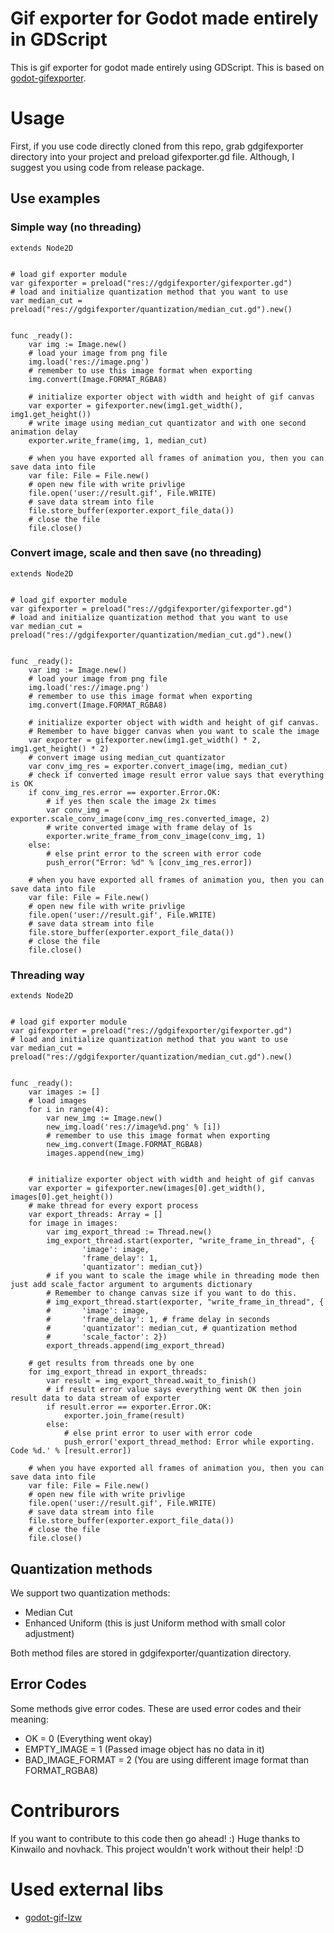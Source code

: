 # Gif exporter for Godot made entirely in GDScript
This is gif exporter for godot made entirely using GDScript. This is based on [godot-gifexporter](https://github.com/novhack/godot-gifexporter).

# Usage
First, if you use code directly cloned from this repo, grab gdgifexporter directory into your project and preload gifexporter.gd file. Although, I suggest you using code from release package.

## Use examples
### Simple way (no threading)
```gdscript
extends Node2D


# load gif exporter module
var gifexporter = preload("res://gdgifexporter/gifexporter.gd")
# load and initialize quantization method that you want to use
var median_cut = preload("res://gdgifexporter/quantization/median_cut.gd").new()


func _ready():
	var img := Image.new()
	# load your image from png file
	img.load('res://image.png')
	# remember to use this image format when exporting
	img.convert(Image.FORMAT_RGBA8)

	# initialize exporter object with width and height of gif canvas
	var exporter = gifexporter.new(img1.get_width(), img1.get_height())
	# write image using median_cut quantizator and with one second animation delay
	exporter.write_frame(img, 1, median_cut)

	# when you have exported all frames of animation you, then you can save data into file
	var file: File = File.new()
	# open new file with write privlige
	file.open('user://result.gif', File.WRITE)
	# save data stream into file
	file.store_buffer(exporter.export_file_data())
	# close the file
	file.close()
```

### Convert image, scale and then save (no threading)
```gdscript
extends Node2D


# load gif exporter module
var gifexporter = preload("res://gdgifexporter/gifexporter.gd")
# load and initialize quantization method that you want to use
var median_cut = preload("res://gdgifexporter/quantization/median_cut.gd").new()


func _ready():
	var img := Image.new()
	# load your image from png file
	img.load('res://image.png')
	# remember to use this image format when exporting
	img.convert(Image.FORMAT_RGBA8)

	# initialize exporter object with width and height of gif canvas.
	# Remember to have bigger canvas when you want to scale the image
	var exporter = gifexporter.new(img1.get_width() * 2, img1.get_height() * 2)
	# convert image using median_cut quantizator
	var conv_img_res = exporter.convert_image(img, median_cut)
	# check if converted image result error value says that everything is OK
	if conv_img_res.error == exporter.Error.OK:
		# if yes then scale the image 2x times
		var conv_img = exporter.scale_conv_image(conv_img_res.converted_image, 2)
		# write converted image with frame delay of 1s
		exporter.write_frame_from_conv_image(conv_img, 1)
	else:
		# else print error to the screen with error code
		push_error("Error: %d" % [conv_img_res.error])

	# when you have exported all frames of animation you, then you can save data into file
	var file: File = File.new()
	# open new file with write privlige
	file.open('user://result.gif', File.WRITE)
	# save data stream into file
	file.store_buffer(exporter.export_file_data())
	# close the file
	file.close()
```

### Threading way
```gdscript
extends Node2D


# load gif exporter module
var gifexporter = preload("res://gdgifexporter/gifexporter.gd")
# load and initialize quantization method that you want to use
var median_cut = preload("res://gdgifexporter/quantization/median_cut.gd").new()


func _ready():
	var images := []
	# load images
	for i in range(4):
		var new_img := Image.new()
		new_img.load('res://image%d.png' % [i])
		# remember to use this image format when exporting
		new_img.convert(Image.FORMAT_RGBA8)
		images.append(new_img)
	

	# initialize exporter object with width and height of gif canvas
	var exporter = gifexporter.new(images[0].get_width(), images[0].get_height())
	# make thread for every export process
	var export_threads: Array = []
	for image in images:
		var img_export_thread := Thread.new()
		img_export_thread.start(exporter, "write_frame_in_thread", {
				'image': image,
				'frame_delay': 1,
				'quantizator': median_cut})
		# if you want to scale the image while in threading mode then just add scale_factor argument to arguments dictionary
		# Remember to change canvas size if you want to do this.
		# img_export_thread.start(exporter, "write_frame_in_thread", {
		# 		'image': image,
		# 		'frame_delay': 1, # frame delay in seconds
		# 		'quantizator': median_cut, # quantization method
		#		'scale_factor': 2})
		export_threads.append(img_export_thread)
	
	# get results from threads one by one
	for img_export_thread in export_threads:
		var result = img_export_thread.wait_to_finish()
		# if result error value says everything went OK then join result data to data stream of exporter
		if result.error == exporter.Error.OK:
			exporter.join_frame(result)
		else:
			# else print error to user with error code
			push_error('export_thread_method: Error while exporting. Code %d.' % [result.error])

	# when you have exported all frames of animation you, then you can save data into file
	var file: File = File.new()
	# open new file with write privlige
	file.open('user://result.gif', File.WRITE)
	# save data stream into file
	file.store_buffer(exporter.export_file_data())
	# close the file
	file.close()
```

## Quantization methods
We support two quantization methods:
- Median Cut
- Enhanced Uniform (this is just Uniform method with small color adjustment)

Both method files are stored in gdgifexporter/quantization directory.

## Error Codes
Some methods give error codes. These are used error codes and their meaning:
- OK = 0 (Everything went okay)
- EMPTY_IMAGE = 1 (Passed image object has no data in it)
- BAD_IMAGE_FORMAT = 2 (You are using different image format than FORMAT_RGBA8)

# Contriburors
If you want to contribute to this code then go ahead! :) Huge thanks to Kinwailo and novhack. This project wouldn't work without their help! :D

# Used external libs
- [godot-gif-lzw](https://github.com/jegor377/godot-gif-lzw)
